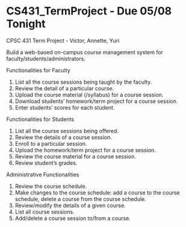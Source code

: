 # CS431_TermProject - Due 05/08 Tonight
CPSC 431 Term Project - Victor, Annette, Yuri

Build a web-based on-campus course management system for faculty/students/administrators. 

Functionalities for Faculty

1. List all the course sessions being taught by the faculty.
2. Review the detail of a particular course. 
3. Upload the course material (/syllabus) for a course session. 
4. Download students’ homework/term project for a course session. 
5. Enter students’ scores for each student. 

Functionalities for Students

1. List all the course sessions being offered. 
2. Review the details of a course session. 
3. Enroll to a particular session. 
4. Upload the homework/term project for a course session. 
5. Review the course material for a course session. 
6. Review student’s grades. 

Administrative Functionalities

1. Review the course schedule. 
2. Make changes to the course schedule: add a course to the course schedule, delete a course from the course schedule.
3. Review/modify the details of a given course.  
4. List all course sessions. 
5. Add/delete a course session to/from a course. 

